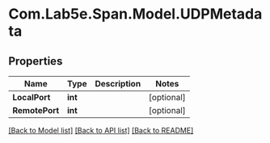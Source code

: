 # Com.Lab5e.Span.Model.UDPMetadata

## Properties

Name | Type | Description | Notes
------------ | ------------- | ------------- | -------------
**LocalPort** | **int** |  | [optional] 
**RemotePort** | **int** |  | [optional] 

[[Back to Model list]](../README.md#documentation-for-models) [[Back to API list]](../README.md#documentation-for-api-endpoints) [[Back to README]](../README.md)

